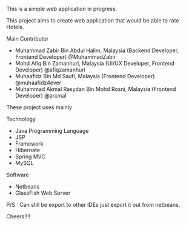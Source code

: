 This is a simple web application in progress.

This project aims to create web application that would be able to rate Hotels.

Main Contributor
- Muhammad Zabir Bin Abdul Halim, Malaysia (Backend Developer, Frontend Developer) @MuhammadZabir
- Mohd Afiq Bin Zamanhuri, Malaysia (UI/UX Developer, Frontend Developer) @afiqzamanhuri
- Muhaafidz Bin Md Saufi, Malaysia (Frontend Developer) @muhaafidz4ever
- Muhammad Akmal Rasydan Bin Mohd Rosni, Malaysia (Frontend Developer) @arcmal

These project uses mainly

Technology
- Java Programming Language
- JSP
- Framework
- Hibernate
- Spring MVC
- MySQL

Software
- Netbeans
- GlassFish Web Server
		
P/S : Can still be export to other IDEs just export it out from netbeans.

Cheers!!!!
